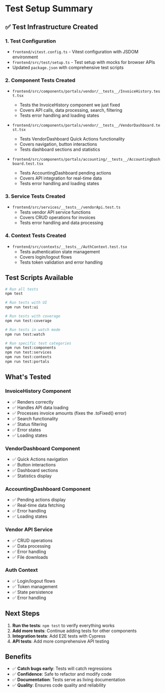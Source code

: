 # Test Setup Summary

## ✅ **Test Infrastructure Created**

### **1. Test Configuration**
- `frontend/vitest.config.ts` - Vitest configuration with JSDOM environment
- `frontend/src/test/setup.ts` - Test setup with mocks for browser APIs
- Updated `package.json` with comprehensive test scripts

### **2. Component Tests Created**
- `frontend/src/components/portals/vendor/__tests__/InvoiceHistory.test.tsx`
  - Tests the InvoiceHistory component we just fixed
  - Covers API calls, data processing, search, filtering
  - Tests error handling and loading states

- `frontend/src/components/portals/vendor/__tests__/VendorDashboard.test.tsx`
  - Tests VendorDashboard Quick Actions functionality
  - Covers navigation, button interactions
  - Tests dashboard sections and statistics

- `frontend/src/components/portals/accounting/__tests__/AccountingDashboard.test.tsx`
  - Tests AccountingDashboard pending actions
  - Covers API integration for real-time data
  - Tests error handling and loading states

### **3. Service Tests Created**
- `frontend/src/services/__tests__/vendorApi.test.ts`
  - Tests vendor API service functions
  - Covers CRUD operations for invoices
  - Tests error handling and data processing

### **4. Context Tests Created**
- `frontend/src/contexts/__tests__/AuthContext.test.tsx`
  - Tests authentication state management
  - Covers login/logout flows
  - Tests token validation and error handling

## **Test Scripts Available**

```bash
# Run all tests
npm test

# Run tests with UI
npm run test:ui

# Run tests with coverage
npm run test:coverage

# Run tests in watch mode
npm run test:watch

# Run specific test categories
npm run test:components
npm run test:services
npm run test:contexts
npm run test:portals
```

## **What's Tested**

### **InvoiceHistory Component**
- ✅ Renders correctly
- ✅ Handles API data loading
- ✅ Processes invoice amounts (fixes the .toFixed() error)
- ✅ Search functionality
- ✅ Status filtering
- ✅ Error states
- ✅ Loading states

### **VendorDashboard Component**
- ✅ Quick Actions navigation
- ✅ Button interactions
- ✅ Dashboard sections
- ✅ Statistics display

### **AccountingDashboard Component**
- ✅ Pending actions display
- ✅ Real-time data fetching
- ✅ Error handling
- ✅ Loading states

### **Vendor API Service**
- ✅ CRUD operations
- ✅ Data processing
- ✅ Error handling
- ✅ File downloads

### **Auth Context**
- ✅ Login/logout flows
- ✅ Token management
- ✅ State persistence
- ✅ Error handling

## **Next Steps**

1. **Run the tests**: `npm test` to verify everything works
2. **Add more tests**: Continue adding tests for other components
3. **Integration tests**: Add E2E tests with Cypress
4. **API tests**: Add more comprehensive API testing

## **Benefits**

- ✅ **Catch bugs early**: Tests will catch regressions
- ✅ **Confidence**: Safe to refactor and modify code
- ✅ **Documentation**: Tests serve as living documentation
- ✅ **Quality**: Ensures code quality and reliability 